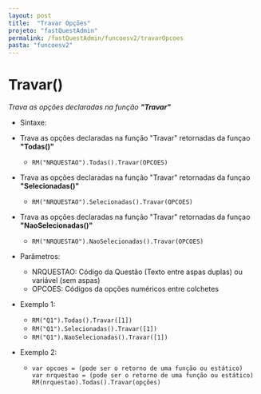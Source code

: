```yaml
---
layout: post
title:  "Travar Opções"
projeto: "fastQuestAdmin"
permalink: /fastQuestAdmin/funcoesv2/travarOpcoes
pasta: "funcoesv2"
---
```


# Travar()
*Trava as opções declaradas na função **"Travar"***

- Sintaxe:
- Trava as opções declaradas na função "Travar" retornadas da funçao **"Todas()"**
  - `RM("NRQUESTAO").Todas().Travar(OPCOES)`
- Trava as opções declaradas na função "Travar" retornadas da funçao **"Selecionadas()"**
  - `RM("NRQUESTAO").Selecionadas().Travar(OPCOES)`
- Trava as opções declaradas na função "Travar" retornadas da funçao **"NaoSelecionadas()"**
  - `RM("NRQUESTAO").NaoSelecionadas().Travar(OPCOES)`

- Parâmetros:
  - NRQUESTAO: Código da Questão (Texto entre aspas duplas) ou variável (sem aspas)
  - OPCOES: Códigos da opções numéricos entre colchetes
- Exemplo 1:
  - `RM("Q1").Todas().Travar([1])`
  - `RM("Q1").Selecionadas().Travar([1])`
  - `RM("Q1").NaoSelecionadas().Travar([1])`
- Exemplo 2:
    - <pre>
      <code>var opcoes = (pode ser o retorno de uma função ou estático)
      var nrquestao = (pode ser o retorno de uma função ou estático)
      RM(nrquestao).Todas().Travar(opções)</code>
      </pre>
